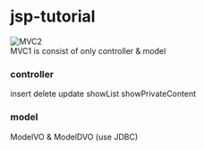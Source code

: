 # jsp-tutorial
![MVC2](https://user-images.githubusercontent.com/70089259/132357704-02077372-9fec-4d85-b44d-5e0ae8a4fa66.png)  
MVC1 is consist of only controller & model

### controller
insert delete update showList showPrivateContent
### model
ModelVO & ModelDVO (use JDBC)
